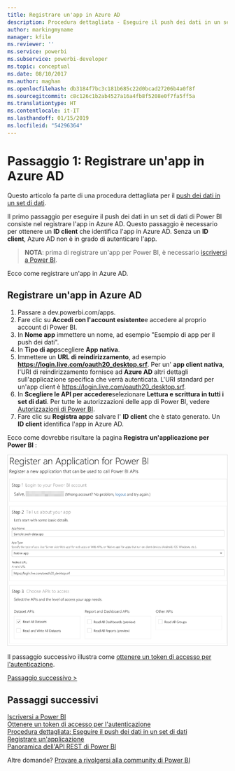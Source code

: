 ```yaml
---
title: Registrare un'app in Azure AD
description: Procedura dettagliata - Eseguire il push dei dati in un set di dati - Registrare un'app in Azure AD
author: markingmyname
manager: kfile
ms.reviewer: ''
ms.service: powerbi
ms.subservice: powerbi-developer
ms.topic: conceptual
ms.date: 08/10/2017
ms.author: maghan
ms.openlocfilehash: db3184f7bc3c181b685c22d0bcad27206b4a0f8f
ms.sourcegitcommit: c8c126c1b2ab4527a16a4fb8f5208e0f7fa5ff5a
ms.translationtype: HT
ms.contentlocale: it-IT
ms.lasthandoff: 01/15/2019
ms.locfileid: "54296364"
---
```

# <a name="step-1-register-an-app-with-azure-ad"></a>Passaggio 1: Registrare un'app in Azure AD
Questo articolo fa parte di una procedura dettagliata per il [push dei dati in un set di dati](walkthrough-push-data.md).

Il primo passaggio per eseguire il push dei dati in un set di dati di Power BI consiste nel registrare l'app in Azure AD. Questo passaggio è necessario per ottenere un **ID client** che identifica l'app in Azure AD. Senza un **ID client**, Azure AD non è in grado di autenticare l'app.

> **NOTA**: prima di registrare un'app per Power BI, è necessario [iscriversi a Power BI](create-an-azure-active-directory-tenant.md).
> 
> 

Ecco come registrare un'app in Azure AD.

## <a name="register-an-app-in-azure-ad"></a>Registrare un'app in Azure AD
1. Passare a dev.powerbi.com/apps.
2. Fare clic su **Accedi con l'account esistente**e accedere al proprio account di Power BI.
3. In **Nome app** immettere un nome, ad esempio "Esempio di app per il push dei dati".
4. In **Tipo di app**scegliere **App nativa**.
5. Immettere un **URL di reindirizzamento**, ad esempio **https://login.live.com/oauth20_desktop.srf**. Per un' **app client nativa**, l'URI di reindirizzamento fornisce ad **Azure AD** altri dettagli sull'applicazione specifica che verrà autenticata. L'URI standard per un'app client è https://login.live.com/oauth20_desktop.srf.
6. In **Scegliere le API per accedere**selezionare **Lettura e scrittura in tutti i set di dati**. Per tutte le autorizzazioni delle app di Power BI, vedere [Autorizzazioni di Power BI](power-bi-permissions.md).
7. Fare clic su **Registra app**e salvare l' **ID client** che è stato generato. Un **ID client** identifica l'app in Azure AD.

Ecco come dovrebbe risultare la pagina **Registra un'applicazione per Power BI** :

![](media/walkthrough-push-data-register-app-with-azure-ad/powerbi-developer-sample-register-app.png)

Il passaggio successivo illustra come [ottenere un token di accesso per l'autenticazione](walkthrough-push-data-get-token.md).

[Passaggio successivo >](walkthrough-push-data-get-token.md)

## <a name="next-steps"></a>Passaggi successivi
[Iscriversi a Power BI](create-an-azure-active-directory-tenant.md)  
[Ottenere un token di accesso per l'autenticazione](walkthrough-push-data-get-token.md)  
[Procedura dettagliata: Eseguire il push dei dati in un set di dati](walkthrough-push-data.md)  
[Registrare un'applicazione](register-app.md)  
[Panoramica dell'API REST di Power BI](overview-of-power-bi-rest-api.md)  

Altre domande? [Provare a rivolgersi alla community di Power BI](http://community.powerbi.com/)

